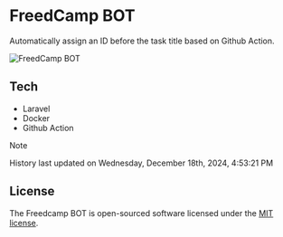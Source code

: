 # FreedCamp BOT

Automatically assign an ID before the task title based on Github Action.

![FreedCamp BOT](https://repository-images.githubusercontent.com/737932867/7d34798b-2680-471c-b089-a78a718d3d6a)

## Tech

- Laravel
- Docker
- Github Action

> [!NOTE]  
> History last updated on Wednesday, December 18th, 2024, 4:53:21 PM

## License

The Freedcamp BOT is open-sourced software licensed under the [MIT license](https://opensource.org/licenses/MIT).
